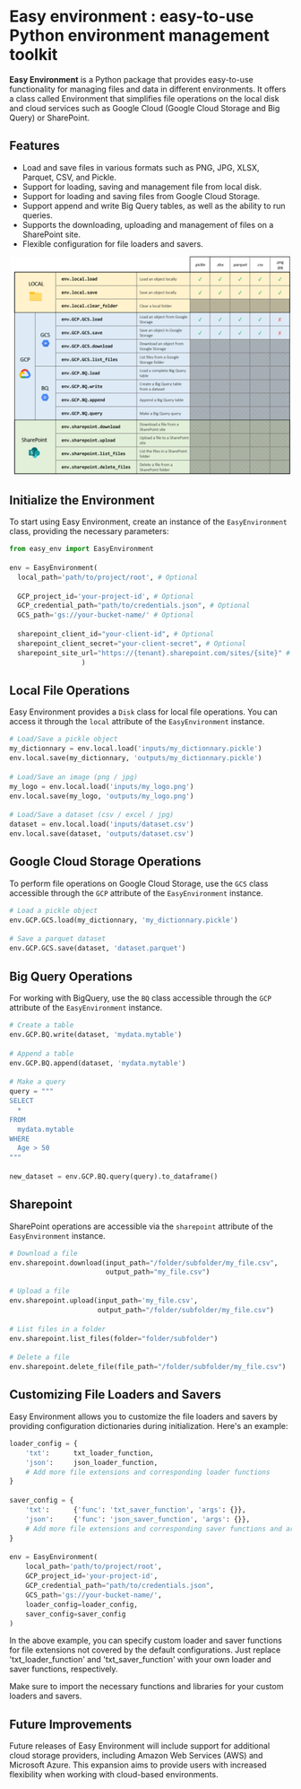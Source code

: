 # Easy environment : easy-to-use Python environment management toolkit

**Easy Environment** is a Python package that provides easy-to-use functionality for managing files and data in different environments. It offers a class called Environment that simplifies file operations on the local disk and cloud services such as Google Cloud (Google Cloud Storage and Big Query) or SharePoint.

## Features

* Load and save files in various formats such as PNG, JPG, XLSX, Parquet, CSV, and Pickle.
* Support for loading, saving and management file from local disk.
* Support for loading and saving files from Google Cloud Storage.
* Support append and write Big Query tables, as well as the ability to run queries.
* Supports the downloading, uploading and management of files on a SharePoint site.
* Flexible configuration for file loaders and savers.

<p align="center">
  <img src="img/table_support.png" alt="drawing" width="500"/>
</p>

## Initialize the Environment

To start using Easy Environment, create an instance of the `EasyEnvironment` class, providing the necessary parameters:

```python
from easy_env import EasyEnvironment

env = EasyEnvironment(
  local_path='path/to/project/root', # Optional

  GCP_project_id='your-project-id', # Optional
  GCP_credential_path="path/to/credentials.json", # Optional
  GCS_path='gs://your-bucket-name/' # Optional

  sharepoint_client_id="your-client-id", # Optional
  sharepoint_client_secret="your-client-secret", # Optional
  sharepoint_site_url="https://{tenant}.sharepoint.com/sites/{site}" # Optional
                  )
```

## Local File Operations

Easy Environment provides a `Disk` class for local file operations. You can access it through the `local` attribute of the `EasyEnvironment` instance.

```python
# Load/Save a pickle object
my_dictionnary = env.local.load('inputs/my_dictionnary.pickle')
env.local.save(my_dictionnary, 'outputs/my_dictionnary.pickle')

# Load/Save an image (png / jpg)
my_logo = env.local.load('inputs/my_logo.png')
env.local.save(my_logo, 'outputs/my_logo.png')

# Load/Save a dataset (csv / excel / jpg)
dataset = env.local.load('inputs/dataset.csv')
env.local.save(dataset, 'outputs/dataset.csv')
```

## Google Cloud Storage Operations

To perform file operations on Google Cloud Storage, use the `GCS` class accessible through the `GCP` attribute of the `EasyEnvironment` instance.

```python
# Load a pickle object
env.GCP.GCS.load(my_dictionnary, 'my_dictionnary.pickle')

# Save a parquet dataset
env.GCP.GCS.save(dataset, 'dataset.parquet')
```

## Big Query Operations

For working with BigQuery, use the `BQ` class accessible through the `GCP` attribute of the `EasyEnvironment` instance.

```python
# Create a table
env.GCP.BQ.write(dataset, 'mydata.mytable')

# Append a table
env.GCP.BQ.append(dataset, 'mydata.mytable')

# Make a query
query = """
SELECT 
  *
FROM 
  mydata.mytable
WHERE 
  Age > 50
"""

new_dataset = env.GCP.BQ.query(query).to_dataframe()
```

## Sharepoint

SharePoint operations are accessible via the `sharepoint` attribute of the `EasyEnvironment` instance.

```python
# Download a file
env.sharepoint.download(input_path="/folder/subfolder/my_file.csv",
                        output_path="my_file.csv")

# Upload a file
env.sharepoint.upload(input_path='my_file.csv',
                      output_path="/folder/subfolder/my_file.csv")

# List files in a folder
env.sharepoint.list_files(folder="folder/subfolder")

# Delete a file
env.sharepoint.delete_file(file_path="/folder/subfolder/my_file.csv")
```

## Customizing File Loaders and Savers

Easy Environment allows you to customize the file loaders and savers by providing configuration dictionaries during initialization. Here's an example:

```python
loader_config = {
    'txt':      txt_loader_function,
    'json':     json_loader_function,
    # Add more file extensions and corresponding loader functions
}

saver_config = {
    'txt':      {'func': 'txt_saver_function', 'args': {}},
    'json':     {'func': 'json_saver_function', 'args': {}},
    # Add more file extensions and corresponding saver functions and arguments
}

env = EasyEnvironment(
    local_path='path/to/project/root',
    GCP_project_id='your-project-id',
    GCP_credential_path="path/to/credentials.json",
    GCS_path='gs://your-bucket-name/',
    loader_config=loader_config,
    saver_config=saver_config
)
```

In the above example, you can specify custom loader and saver functions for file extensions not covered by the default configurations. Just replace 'txt_loader_function' and 'txt_saver_function' with your own loader and saver functions, respectively.

Make sure to import the necessary functions and libraries for your custom loaders and savers.

## Future Improvements

Future releases of Easy Environment will include support for additional cloud storage providers, including Amazon Web Services (AWS) and Microsoft Azure. This expansion aims to provide users with increased flexibility when working with cloud-based environments.